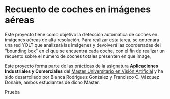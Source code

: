# Recuento de coches en imágenes aéreas
Este proyecto tiene como objetivo la detección automática de coches en imágenes aéreas de alta resolución. Para realizar esta tarea, se entrenará una red YOLT que analizará las imágenes y devolverá las coordenadas del "bounding box" en el que se encuentra cada coche, con el fin de realizar un recuento sobre el número de coches totales presenten en que image,

Este proyecto forma parte de las prácticas de la asignatura __Aplicaciones Industriales y Comerciales__ del [Master Universitario en Visión Artificial](https://mastervisionartificial.es) y ha sido desarrollado por Blanca Rodríguez Gonźalez y Francisco C. Vázquez Donaire, ambos estudiantes de dicho Master.

Prueba 